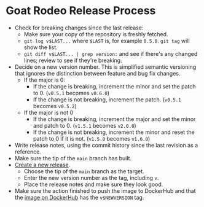 # Goat Rodeo Release Process

- Check for breaking changes since the last release: 
    - Make sure your copy of the repository is freshly fetched.
    - `git log v$LAST...` where `$LAST` is, for example `0.5.0`. `git tag`
      will show the list. 
    - `git diff v$LAST... | grep version:` and see if there's any changed
      lines; review to see if they're breaking.
- Decide on a new version number. This is simplified semantic versioning
  that ignores the distinction between feature and bug fix changes.
	- If the major is 0:
        - If the change is breaking, increment the minor and set the patch
          to 0. (`v0.5.1` becomes `v0.6.0`)
        - If the change is not breaking, increment the patch. (`v0.5.1`
          becomes `v0.5.2`)
	- If the major is not 0
        - If the change is breaking, increment the major and set the minor
          and patch to 0. (`v1.5.1` becomes `v2.0.0`)
        - If the change is not breaking, increment the minor and reset the
          patch to 0 if it is not. (`v1.5.0` becomes `v1.6.0`)
- Write release notes, using the commit history since the last revision as
  a reference.
- Make sure the tip of the `main` branch has built.
- [Create a new release](https://github.com/spice-labs-inc/goatrodeo/releases/new).
	- Choose the tip of the `main` branch as the target. 
	- Enter the new version number as the tag, including `v`.
	- Place the release notes and make sure they look good.
- Make sure the action finished to push the image to DockerHub and that
  the [image on
  DockerHub](https://hub.docker.com/r/spicelabs/goatrodeo/tags) has the
  `v$NEWVERSION` tag.
